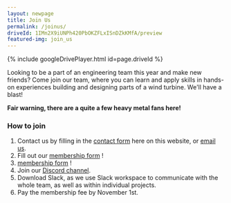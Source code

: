```yaml
---
layout: newpage
title: Join Us
permalink: /joinus/
driveId: 1IMn2X9iUNPh420PbOKZFLxISnDZkKMfA/preview
featured-img: join_us
---
```


{% include googleDrivePlayer.html id=page.driveId %}

Looking to be a part of an engineering team this year and make new friends? Come join our team, where you can learn and apply skills in hands-on experiences building and designing parts of a wind turbine. We'll have a blast!

 **Fair warning, there are a quite a few heavy metal fans here!**

### How to join

1. Contact us by filling in the [contact form](https://windenergydesign.com/contact) here on this website, or [email us](mailto:{{site.email}}).
2. Fill out our [membership form](https://forms.gle/shpFyYurkM1quY3K7 "2021-2022 WE Design Membership Form") !
3.  [membership form](https://docs.google.com/forms/d/e/1FAIpQLSfA2OlulBAJPZVapaohrSGmyVDIhzBKPIursPbkn3DTD9dRmQ/viewform "2021-2022 WE Design Membership Form") !
4. Join our [Discord channel](https://discord.gg/zzbAa5yQUn).
5. Download Slack, as we use Slack workspace to communicate with the whole team, as well as within individual projects.
6. Pay the membership fee by November 1st.
